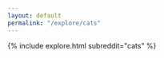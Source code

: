 ```yaml
---
layout: default
permalink: "/explore/cats"
---
```


<link rel="stylesheet" type="text/css" href="/static/css/explore.css">
{% include explore.html subreddit="cats" %}
